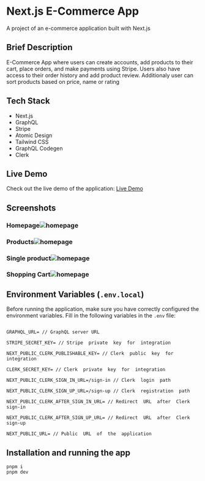 # Next.js E-Commerce App

A project of an e-commerce application built with Next.js

## Brief Description

E-Commerce App where users can create accounts, add products to their cart, place orders, and make payments using Stripe. Users also have access to their order history and add product review. Additionaly user can sort products based on price, name or rating

## Tech Stack

- Next.js
- GraphQL
- Stripe
- Atomic Design
- Tailwind CSS
- GraphQL Codegen
- Clerk

## Live Demo

Check out the live demo of the application: [Live Demo](https://next13-ecommerce-five.vercel.app/)

## Screenshots

### Homepage![homepage](https://www.tarabasz.dev/_next/image?url=/img/ecom1.png&w=1080&q=75)

### Products![homepage](https://www.tarabasz.dev/_next/image?url=/img/ecom2.png&w=1080&q=75)

### Single product![homepage](https://www.tarabasz.dev/_next/image?url=/img/ecom3.png&w=1080&q=75)

### Shopping Cart![homepage](https://www.tarabasz.dev/_next/image?url=/img/ecom4.png&w=1080&q=75)

## Environment Variables (`.env.local`)

Before running the application, make sure you have correctly configured the environment variables. Fill in the following variables in the `.env` file:

```env

GRAPHQL_URL= // GraphQL server URL

STRIPE_SECRET_KEY= // Stripe  private  key  for  integration

NEXT_PUBLIC_CLERK_PUBLISHABLE_KEY= // Clerk  public  key  for  integration

CLERK_SECRET_KEY= // Clerk  private  key  for  integration

NEXT_PUBLIC_CLERK_SIGN_IN_URL=/sign-in // Clerk  login  path

NEXT_PUBLIC_CLERK_SIGN_UP_URL=/sign-up // Clerk  registration  path

NEXT_PUBLIC_CLERK_AFTER_SIGN_IN_URL= // Redirect  URL  after  Clerk  sign-in

NEXT_PUBLIC_CLERK_AFTER_SIGN_UP_URL= // Redirect  URL  after  Clerk  sign-up

NEXT_PUBLIC_URL= // Public  URL  of  the  application

```

## Installation and running the app

```
pnpm i
pnpm dev
```
